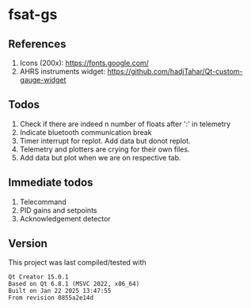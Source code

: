 # fsat-gs

## References

1. Icons (200x): https://fonts.google.com/
2. AHRS instruments widget: https://github.com/hadjTahar/Qt-custom-gauge-widget

## Todos

1. Check if there are indeed n number of floats after ':' in telemetry
2. Indicate bluetooth communication break
3. Timer interrupt for replot. Add data but donot replot.
4. Telemetry and plotters are crying for their own files.
5. Add data but plot when we are on respective tab.

## Immediate todos

1. Telecommand
2. PID gains and setpoints
3. Acknowledgement detector

## Version

This project was last compiled/tested with

```
Qt Creator 15.0.1
Based on Qt 6.8.1 (MSVC 2022, x86_64)
Built on Jan 22 2025 13:47:55
From revision 0855a2e14d
```
